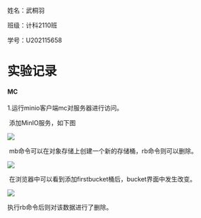 姓名：武桐羽

班级：计科2110班

学号：U202115658



# 实验记录

#### MC

1.运行minio客户端mc对服务器进行访问。

​	添加MinIO服务，如下图

![](https://github.com/Tongyu2357/bigdata-storage-experiment-assignment-2024/blob/master/U202115658/Lab2/figure/minio3.png)

​	mb命令可以在对象存储上创建一个新的存储桶，rb命令则可以删除。

![](https://github.com/Tongyu2357/bigdata-storage-experiment-assignment-2024/blob/master/U202115658/Lab2/figure/minio4.png)

​	在浏览器中可以看到添加firstbucket桶后，bucket界面中发生改变。

![](https://github.com/Tongyu2357/bigdata-storage-experiment-assignment-2024/blob/master/U202115658/Lab2/figure/minio5.png)

执行rb命令后则对该数据进行了删除。

